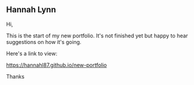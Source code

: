 ## Hannah Lynn

Hi,

This is the start of my new portfolio. It's not finished yet but happy to hear suggestions on how it's going.

Here's a link to view:

https://hannahl87.github.io/new-portfolio

Thanks
